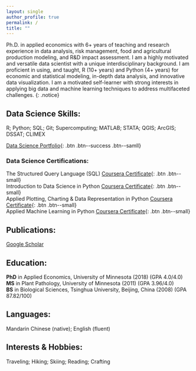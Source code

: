```yaml
---
layout: single
author_profile: true
permalink: /
title: ""
---
```


Ph.D. in applied economics with 6+ years of teaching and research experience in data analysis, risk management, food and agricultural production modeling, and R&D impact assessment. I am a highly motivated and versatile data scientist with a unique interdisciplinary background. I am proficient in using, and taught, R (10+ years) and Python (4+ years) for economic and statistical modeling, in-depth data analysis, and innovative data visualization. I am a motivated self-learner with strong interests in applying big data and machine learning techniques to address multifaceted challenges.
{: .notice}

## Data Science Skills:
R; Python; SQL; Git; Supercomputing; MATLAB; STATA; QGIS; ArcGIS; DSSAT; CLIMEX  

[Data Science Portfolio](/portfolio/){: .btn .btn--success .btn--samll}

### Data Science Certifications:
The Structured Query Language (SQL) [Coursera Certificate](https://coursera.org/share/1d078f4e6c393c51c3cf54a2ba646565){: .btn .btn--small}  
Introduction to Data Science in Python [Coursera Certificate](https://coursera.org/share/48e23cb51c877f67919c0f8da380ed97){: .btn .btn--small}  
Applied Plotting, Charting & Data Representation in Python [Coursera Certificate](https://coursera.org/share/3458510d7cc892eb6a328ab992c9c4d1){: .btn .btn--small}  
Applied Machine Learning in Python [Coursera Certificate](https://coursera.org/share/8b68e31f7a35a9ca4dc2e29b205a0841){: .btn .btn--small}  

## Publications:  
[Google Scholar](https://scholar.google.com/citations?user=xbBwIeoAAAAJ&hl=en&oi=ao)

## Education:  
**PhD** in Applied Economics, University of Minnesota (2018) (GPA 4.0/4.0)  
**MS** in Plant Pathology, University of Minnesota (2011) (GPA 3.96/4.0)  
**BS** in Biological Sciences, Tsinghua University, Beijing, China (2008) (GPA 87.82/100)  

## Languages:  
Mandarin Chinese (native); English (fluent)

## Interests & Hobbies:  
Traveling; Hiking; Skiing; Reading; Crafting